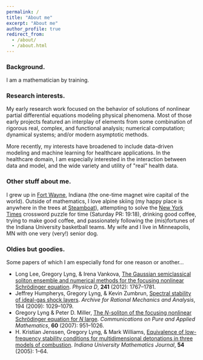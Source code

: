 ```yaml
---
permalink: /
title: "About me"
excerpt: "About me"
author_profile: true
redirect_from: 
  - /about/
  - /about.html
---
```


### Background. 
I am a mathematician by training.  

### Research interests.

My early research work focused on the behavior of solutions of nonlinear partial differential equations modeling physical phenomena. Most of those early projects featured an interplay of elements from some combination of rigorous real, complex, and functional analysis; numerical computation; dynamical systems; and/or modern asymptotic methods.

More recently, my interests have broadened to include data-driven modeling and machine learning for healthcare applications. In the healthcare domain, I am especially interested in the interaction between data and model, and the wide variety and utility of "real" health data.

### Other stuff about me.

I grew up in [Fort Wayne](https://en.wikipedia.org/wiki/Fort_Wayne,_Indiana), Indiana (the one-time magnet wire capital of the world). Outside of mathematics, I love alpine skiing (my happy place is anywhere in the trees at [Steamboat](https://www.steamboat.com)), attempting to solve the [New York Times](https://www.nytimes.com/) crossword puzzle for time (Saturday PR: 19:18), drinking good coffee, trying to make good coffee, and passionately following the (mis)fortunes of the Indiana University basketball teams. My wife and I live in Minneapolis, MN with one very (very!) senior dog. 

### Oldies but goodies. 

Some papers of which I am especially fond for one reason or another...

* Long Lee, Gregory Lyng, & Irena Vankova, [The Gaussian semiclassical soliton ensemble and numerical methods for the focusing nonlinear Schrödinger equation](https://dx.doi.org/10.1016/j.physd.2012.08.006). *Physica D*, **241** (2012): 1767–1781.
* Jeffrey Humpherys, Gregory Lyng, & Kevin Zumbrun, [Spectral stability of ideal-gas shock layers](https://dx.doi.org/10.1007/s00205-008-0195-4). *Archive for Rational Mechanics and Analysis*, 194 (2009): 1029–1079.
* Gregory Lyng & Peter D. Miller, [The *N*-soliton of the focusing nonlinear Schrödinger equation for *N* large](https://dx.doi.org/10.1002/cpa.20162). *Communications on Pure and Applied Mathematics*, **60** (2007): 951–1026.
* H. Kristian Jenssen, Gregory Lyng, & Mark Williams, [Equivalence of low-frequency stability conditions for multidimensional detonations in three models of combustion](https://dx.doi.org/10.1512/iumj.2005.54.2685). *Indiana University Mathematics Journal*, **54** (2005): 1–64. 

